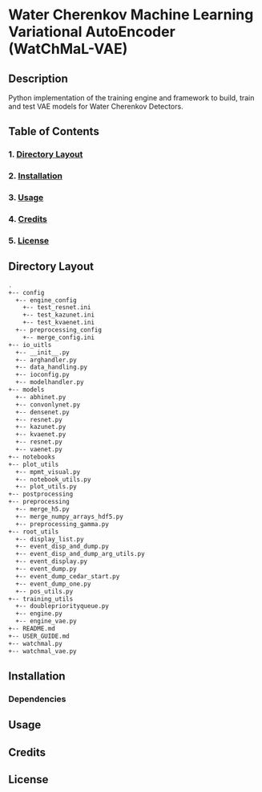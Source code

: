 # Water Cherenkov Machine Learning Variational AutoEncoder (WatChMaL-VAE)


## Description

Python implementation of the training engine and framework to build, train and test VAE models for Water Cherenkov Detectors.

## Table of Contents

### 1. [Directory Layout](#directory_layout)
### 2. [Installation](#installation)
### 3. [Usage](#usage)
### 4. [Credits](#credits)
### 5. [License](#license)

## Directory Layout <a id="directory_layout"></a>

```bash
.
+-- config
  +-- engine_config
    +-- test_resnet.ini
    +-- test_kazunet.ini
    +-- test_kvaenet.ini
  +-- preprocessing_config
    +-- merge_config.ini
+-- io_uitls
  +-- __init__.py
  +-- arghandler.py
  +-- data_handling.py
  +-- ioconfig.py
  +-- modelhandler.py
+-- models
  +-- abhinet.py
  +-- convonlynet.py
  +-- densenet.py
  +-- resnet.py
  +-- kazunet.py
  +-- kvaenet.py
  +-- resnet.py
  +-- vaenet.py
+-- notebooks
+-- plot_utils
  +-- mpmt_visual.py
  +-- notebook_utils.py
  +-- plot_utils.py
+-- postprocessing
+-- preprocessing
  +-- merge_h5.py
  +-- merge_numpy_arrays_hdf5.py
  +-- preprocessing_gamma.py
+-- root_utils
  +-- display_list.py
  +-- event_disp_and_dump.py
  +-- event_disp_and_dump_arg_utils.py
  +-- event_display.py
  +-- event_dump.py
  +-- event_dump_cedar_start.py
  +-- event_dump_one.py
  +-- pos_utils.py
+-- training_utils
  +-- doublepriorityqueue.py
  +-- engine.py
  +-- engine_vae.py
+-- README.md
+-- USER_GUIDE.md
+-- watchmal.py
+-- watchmal_vae.py
```

## Installation <a id="installation"></a>

### Dependencies

## Usage <a id="usage"></a>

## Credits <a id="credits"></a>

## License <a id="license"></a>
